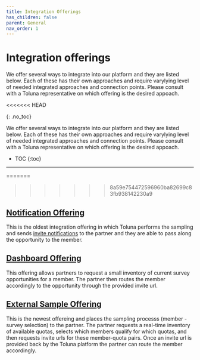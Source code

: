 ```yaml
---
title: Integration Offerings
has_children: false
parent: General
nav_order: 1
---
```


# Integration offerings
We offer several ways to integrate into our platform and they are listed below. Each of these has their own approaches and require varylying level of needed integrated approaches and connection points. Please consult with a Toluna representative on which offering is the desired appoach. 

<<<<<<< HEAD

{: .no_toc}

We offer several ways to integrate into our platform and they are listed below. Each of these has their own approaches and require varylying level of needed integrated approaches and connection points. Please consult with a Toluna representative on which offering is the desired appoach. 

* TOC
{:toc}

---

=======
>>>>>>> 8a59e754472596960ba82699c83fb938142230a9
## [Notification Offering](/notification)
This is the oldest integration offering in which Toluna performs the sampling and sends [invite notifications](/notifications/invite.html) to the partner and they are able to pass along the opportunity to the member.


## [Dashboard Offering](/dashboard)
This offering allows partners to request a small inventory of current survey opportunities for a member. The partner then routes the member accordingly to the opportunity through the provided invite url. 


## [External Sample Offering](/externalsample)
This is the newest offereing and places the sampling processs (member - survey selection) to the partner. The partner requests a real-time inventory of available quotas, selects which members qualify for which quotas, and then requests invite urls for these member-quota pairs. Once an invite url is provided back by the Toluna platform the partner can route the member accordingly. 



